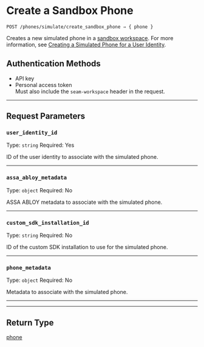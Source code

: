 # Create a Sandbox Phone

```
POST /phones/simulate/create_sandbox_phone ⇒ { phone }
```

Creates a new simulated phone in a [sandbox workspace](../../../core-concepts/workspaces/README.md#sandbox-workspaces). For more information, see [Creating a Simulated Phone for a User Identity](../../../capability-guides/mobile-access/developing-in-a-sandbox-workspace.md#creating-a-simulated-phone-for-a-user-identity).

## Authentication Methods

- API key
- Personal access token
  <br>Must also include the `seam-workspace` header in the request.

---

## Request Parameters

### `user_identity_id`

Type: `string`
Required: Yes

ID of the user identity to associate with the simulated phone.

---

### `assa_abloy_metadata`

Type: `object`
Required: No

ASSA ABLOY metadata to associate with the simulated phone.

---

### `custom_sdk_installation_id`

Type: `string`
Required: No

ID of the custom SDK installation to use for the simulated phone.

---

### `phone_metadata`

Type: `object`
Required: No

Metadata to associate with the simulated phone.

---


---

## Return Type

[phone](./)

